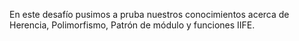 En este desafío pusimos a pruba nuestros conocimientos acerca de Herencia, Polimorfismo, Patrón de módulo y funciones IIFE.

